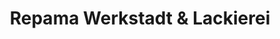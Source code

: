 ---
title: "Repama Werkstadt & Lackierei"
url: /wusterwitz/repama-werkstadt-und-lackierei/
shop: Autowerkstatt
---
